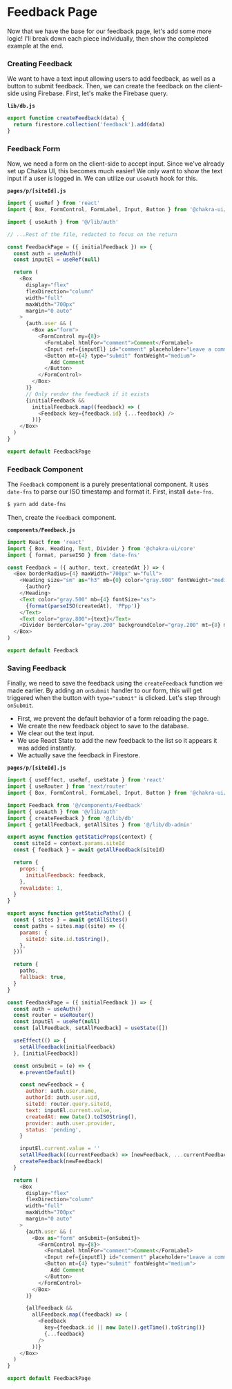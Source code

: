 # Feedback Page

Now that we have the base for our feedback page, let's add some more logic! I'll break down each piece individually, then show the completed example at the end.

### Creating Feedback

We want to have a text input allowing users to add feedback, as well as a button to submit feedback. Then, we can create the feedback on the client-side using Firebase. First, let's make the Firebase query.

**`lib/db.js`**

```js
export function createFeedback(data) {
  return firestore.collection('feedback').add(data)
}
```

### Feedback Form

Now, we need a form on the client-side to accept input. Since we've already set up Chakra UI, this becomes much easier! We only want to show the text input if a user is logged in. We can utilize our `useAuth` hook for this.

**`pages/p/[siteId].js`**

```js
import { useRef } from 'react'
import { Box, FormControl, FormLabel, Input, Button } from '@chakra-ui/core'

import { useAuth } from '@/lib/auth'

// ...Rest of the file, redacted to focus on the return

const FeedbackPage = ({ initialFeedback }) => {
  const auth = useAuth()
  const inputEl = useRef(null)

  return (
    <Box
      display="flex"
      flexDirection="column"
      width="full"
      maxWidth="700px"
      margin="0 auto"
    >
      {auth.user && (
        <Box as="form">
          <FormControl my={8}>
            <FormLabel htmlFor="comment">Comment</FormLabel>
            <Input ref={inputEl} id="comment" placeholder="Leave a comment" />
            <Button mt={4} type="submit" fontWeight="medium">
              Add Comment
            </Button>
          </FormControl>
        </Box>
      )}
      // Only render the feedback if it exists
      {initialFeedback &&
        initialFeedback.map((feedback) => (
          <Feedback key={feedback.id} {...feedback} />
        ))}
    </Box>
  )
}

export default FeedbackPage
```

### Feedback Component

The `Feedback` component is a purely presentational component. It uses `date-fns` to parse our ISO timestamp and format it. First, install `date-fns`.

```bash
$ yarn add date-fns
```

Then, create the `Feedback` component.

**`components/Feedback.js`**

```js
import React from 'react'
import { Box, Heading, Text, Divider } from '@chakra-ui/core'
import { format, parseISO } from 'date-fns'

const Feedback = ({ author, text, createdAt }) => (
  <Box borderRadius={4} maxWidth="700px" w="full">
    <Heading size="sm" as="h3" mb={0} color="gray.900" fontWeight="medium">
      {author}
    </Heading>
    <Text color="gray.500" mb={4} fontSize="xs">
      {format(parseISO(createdAt), 'PPpp')}
    </Text>
    <Text color="gray.800">{text}</Text>
    <Divider borderColor="gray.200" backgroundColor="gray.200" mt={8} mb={8} />
  </Box>
)

export default Feedback
```

### Saving Feedback

Finally, we need to save the feedback using the `createFeedback` function we made earlier. By adding an `onSubmit` handler to our form, this will get triggered when the button with `type="submit"` is clicked. Let's step through `onSubmit`.

- First, we prevent the default behavior of a form reloading the page.
- We create the new feedback object to save to the database.
- We clear out the text input.
- We use React State to add the new feedback to the list so it appears it was added instantly.
- We actually save the feedback in Firestore.

**`pages/p/[siteId].js`**

```js {40,69,80}
import { useEffect, useRef, useState } from 'react'
import { useRouter } from 'next/router'
import { Box, FormControl, FormLabel, Input, Button } from '@chakra-ui/core'

import Feedback from '@/components/Feedback'
import { useAuth } from '@/lib/auth'
import { createFeedback } from '@/lib/db'
import { getAllFeedback, getAllSites } from '@/lib/db-admin'

export async function getStaticProps(context) {
  const siteId = context.params.siteId
  const { feedback } = await getAllFeedback(siteId)

  return {
    props: {
      initialFeedback: feedback,
    },
    revalidate: 1,
  }
}

export async function getStaticPaths() {
  const { sites } = await getAllSites()
  const paths = sites.map((site) => ({
    params: {
      siteId: site.id.toString(),
    },
  }))

  return {
    paths,
    fallback: true,
  }
}

const FeedbackPage = ({ initialFeedback }) => {
  const auth = useAuth()
  const router = useRouter()
  const inputEl = useRef(null)
  const [allFeedback, setAllFeedback] = useState([])

  useEffect(() => {
    setAllFeedback(initialFeedback)
  }, [initialFeedback])

  const onSubmit = (e) => {
    e.preventDefault()

    const newFeedback = {
      author: auth.user.name,
      authorId: auth.user.uid,
      siteId: router.query.siteId,
      text: inputEl.current.value,
      createdAt: new Date().toISOString(),
      provider: auth.user.provider,
      status: 'pending',
    }

    inputEl.current.value = ''
    setAllFeedback((currentFeedback) => [newFeedback, ...currentFeedback])
    createFeedback(newFeedback)
  }

  return (
    <Box
      display="flex"
      flexDirection="column"
      width="full"
      maxWidth="700px"
      margin="0 auto"
    >
      {auth.user && (
        <Box as="form" onSubmit={onSubmit}>
          <FormControl my={8}>
            <FormLabel htmlFor="comment">Comment</FormLabel>
            <Input ref={inputEl} id="comment" placeholder="Leave a comment" />
            <Button mt={4} type="submit" fontWeight="medium">
              Add Comment
            </Button>
          </FormControl>
        </Box>
      )}

      {allFeedback &&
        allFeedback.map((feedback) => (
          <Feedback
            key={feedback.id || new Date().getTime().toString()}
            {...feedback}
          />
        ))}
    </Box>
  )
}

export default FeedbackPage
```
